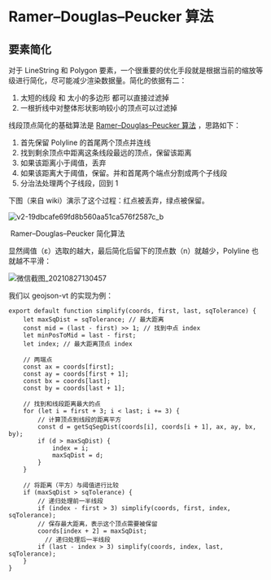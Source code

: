 # Ramer–Douglas–Peucker 算法

## 要素简化

 

对于 LineString 和 Polygon 要素，一个很重要的优化手段就是根据当前的缩放等级进行简化，尽可能减少渲染数据量。简化的依据有二： 

1. 太短的线段 和 太小的多边形 都可以直接过滤掉
2. 一根折线中对整体形状影响较小的顶点可以过滤掉

 线段顶点简化的基础算法是 [Ramer–Douglas–Peucker 算法](https://link.zhihu.com/?target=https%3A//en.wikipedia.org/wiki/Ramer%25E2%2580%2593Douglas%25E2%2580%2593Peucker_algorithm) ，思路如下： 

1. 首先保留 Polyline 的首尾两个顶点并连线
2. 找到剩余顶点中距离这条线段最远的顶点，保留该距离
3. 如果该距离小于阈值，丢弃
4. 如果该距离大于阈值，保留。并和首尾两个端点分割成两个子线段
5. 分治法处理两个子线段，回到 1

下图（来自 wiki）演示了这个过程：红点被丢弃，绿点被保留。 

![v2-19dbcafe69fd8b560aa51ca576f2587c_b](F:\md资料文件\img\v2-19dbcafe69fd8b560aa51ca576f2587c_b.gif)

​					Ramer–Douglas–Peucker 简化算法 

显然阈值（ε）选取的越大，最后简化后留下的顶点数（n）就越少，Polyline 也就越不平滑：

![微信截图_20210827130457](F:\md资料文件\img\微信截图_20210827130457.png)

我们以 geojson-vt 的实现为例：  

```
export default function simplify(coords, first, last, sqTolerance) {
    let maxSqDist = sqTolerance; // 最大距离
    const mid = (last - first) >> 1; // 找到中点 index
    let minPosToMid = last - first;
    let index; // 最大距离顶点 index
	
  	// 两端点
    const ax = coords[first];
    const ay = coords[first + 1];
    const bx = coords[last];
    const by = coords[last + 1];
		
  	// 找到和线段距离最大的点
    for (let i = first + 3; i < last; i += 3) {
      	// 计算顶点到线段的距离平方
        const d = getSqSegDist(coords[i], coords[i + 1], ax, ay, bx, by);
        if (d > maxSqDist) {
            index = i;
            maxSqDist = d;
        }
    }
		
	// 将距离（平方）与阈值进行比较
    if (maxSqDist > sqTolerance) {
      	// 递归处理前一半线段
        if (index - first > 3) simplify(coords, first, index, sqTolerance);
      	// 保存最大距离，表示这个顶点需要被保留
        coords[index + 2] = maxSqDist;
	      // 递归处理后一半线段
        if (last - index > 3) simplify(coords, index, last, sqTolerance);
    }
}
```

